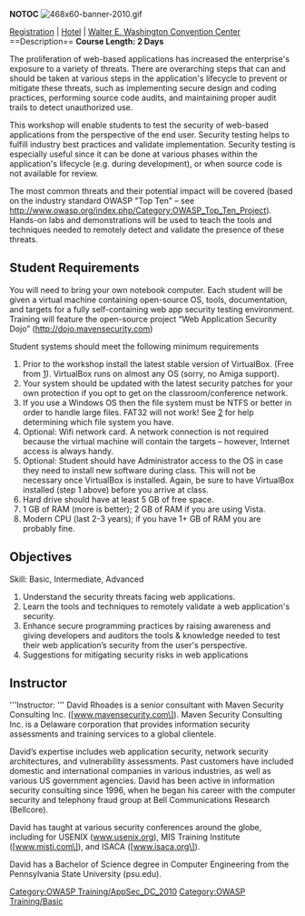 __NOTOC__ ![468x60-banner-2010.gif](468x60-banner-2010.gif
"468x60-banner-2010.gif")

[Registration](https://guest.cvent.com/EVENTS/Register/IdentityConfirmation.aspx?e=d52c6f5f-d568-4e16-b8e0-b5e2bf87ab3a)
|
[Hotel](https://resweb.passkey.com/Resweb.do?mode=welcome_gi_new&groupID=2766908)
| [Walter E. Washington Convention
Center](http://www.dcconvention.com/)
\==Description== **Course Length: 2 Days**

The proliferation of web-based applications has increased the
enterprise's exposure to a variety of threats. There are overarching
steps that can and should be taken at various steps in the application's
lifecycle to prevent or mitigate these threats, such as implementing
secure design and coding practices, performing source code audits, and
maintaining proper audit trails to detect unauthorized use.

This workshop will enable students to test the security of web-based
applications from the perspective of the end user. Security testing
helps to fulfill industry best practices and validate implementation.
Security testing is especially useful since it can be done at various
phases within the application's lifecycle (e.g. during development), or
when source code is not available for review.

The most common threats and their potential impact will be covered
(based on the industry standard OWASP "Top Ten" – see
<http://www.owasp.org/index.php/Category:OWASP_Top_Ten_Project>).
Hands-on labs and demonstrations will be used to teach the tools and
techniques needed to remotely detect and validate the presence of these
threats.

## Student Requirements

You will need to bring your own notebook computer. Each student will be
given a virtual machine containing open-source OS, tools, documentation,
and targets for a fully self-containing web app security testing
environment. Training will feature the open-source project “Web
Application Security Dojo” (http://dojo.mavensecurity.com)

Student systems should meet the following minimum requirements

1.  Prior to the workshop install the latest stable version of
    VirtualBox. (Free from [1](http://www.virtualbox.org/)). VirtualBox
    runs on almost any OS (sorry, no Amiga support).
2.  Your system should be updated with the latest security patches for
    your own protection if you opt to get on the classroom/conference
    network.
3.  If you use a Windows OS then the file system must be NTFS or better
    in order to handle large files. FAT32 will not work\! See
    [2](http://answers.yahoo.com/question/index?qid=20071114114830AAOlJRN)
    for help determining which file system you have.
4.  Optional: Wifi network card. A network connection is not required
    because the virtual machine will contain the targets – however,
    Internet access is always handy.
5.  Optional: Student should have Administrator access to the OS in case
    they need to install new software during class. This will not be
    necessary once VirtualBox is installed. Again, be sure to have
    VirtualBox installed (step 1 above) before you arrive at class.
6.  Hard drive should have at least 5 GB of free space.
7.  1 GB of RAM (more is better); 2 GB of RAM if you are using Vista.
8.  Modern CPU (last 2-3 years); if you have 1+ GB of RAM you are
    probably fine.

## Objectives

Skill: Basic, Intermediate, Advanced

1.  Understand the security threats facing web applications.
2.  Learn the tools and techniques to remotely validate a web
    application's security.
3.  Enhance secure programming practices by raising awareness and giving
    developers and auditors the tools & knowledge needed to test their
    web application’s security from the user's perspective.
4.  Suggestions for mitigating security risks in web applications

## Instructor

'''Instructor: ''' David Rhoades is a senior consultant with Maven
Security Consulting Inc. (\[www.mavensecurity.com\]). Maven Security
Consulting Inc. is a Delaware corporation that provides information
security assessments and training services to a global clientele.

David’s expertise includes web application security, network security
architectures, and vulnerability assessments. Past customers have
included domestic and international companies in various industries, as
well as various US government agencies. David has been active in
information security consulting since 1996, when he began his career
with the computer security and telephony fraud group at Bell
Communications Research (Bellcore).

David has taught at various security conferences around the globe,
including for USENIX (www.usenix.org), MIS Training Institute
(\[www.misti.com\]), and ISACA (\[www.isaca.org\]).

David has a Bachelor of Science degree in Computer Engineering from the
Pennsylvania State University (psu.edu).

[Category:OWASP
Training/AppSec_DC_2010](Category:OWASP_Training/AppSec_DC_2010 "wikilink")
[Category:OWASP
Training/Basic](Category:OWASP_Training/Basic "wikilink")